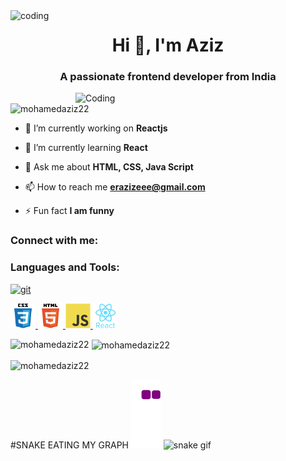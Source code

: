 <img align="right" alt="coding" width="1400" src="https://1.bp.blogspot.com/-7A4WynwLsMw/XbBpCXG8fHI/AAAAAAAAMt4/uOa1bpLskYgrwGbllhSu2SDj_Mig8SXJQCLcBGAsYHQ/s1600/2000_600px.gif"/>
<h1 align="center">Hi 👋, I'm Aziz</h1>
<h3 align="center">A passionate frontend developer from India</h3>
<img align="right" alt="Coding" width="400" src="https://i.pinimg.com/originals/cd/59/d6/cd59d626dc86397fe45080e6e9c7027d.gif"/>

<p align="left"> <img src="https://komarev.com/ghpvc/?username=mohamedaziz22&label=Profile%20views&color=0e75b6&style=flat" alt="mohamedaziz22" /> </p>

- 🔭 I’m currently working on **Reactjs**

- 🌱 I’m currently learning **React**

- 💬 Ask me about **HTML, CSS, Java Script**

- 📫 How to reach me **erazizeee@gmail.com**

- ⚡ Fun fact **I am funny**

<h3 align="left">Connect with me:</h3>
<p align="left">
</p>

<h3 align="left">Languages and Tools:</h3>

<p align="left"> <a href="https://git-scm.com/" target="_blank" rel="noreferrer"> <img src="https://www.vectorlogo.zone/logos/git-scm/git-scm-icon.svg" alt="git" width="40" height="40"/> </a> </p>

<p align="left"> <a href="https://www.w3schools.com/css/" target="_blank" rel="noreferrer"> <img src="https://raw.githubusercontent.com/devicons/devicon/master/icons/css3/css3-original-wordmark.svg" alt="css3" width="40" height="40"/> </a> <a href="https://www.w3.org/html/" target="_blank" rel="noreferrer"> <img src="https://raw.githubusercontent.com/devicons/devicon/master/icons/html5/html5-original-wordmark.svg" alt="html5" width="40" height="40"/> </a> <a href="https://developer.mozilla.org/en-US/docs/Web/JavaScript" target="_blank" rel="noreferrer"> <img src="https://raw.githubusercontent.com/devicons/devicon/master/icons/javascript/javascript-original.svg" alt="javascript" width="40" height="40"/> </a> <a href="https://reactjs.org/" target="_blank" rel="noreferrer"> <img src="https://raw.githubusercontent.com/devicons/devicon/master/icons/react/react-original-wordmark.svg" alt="react" width="40" height="40"/> </a> </p>

<p><img align="left" src="https://github-readme-stats.vercel.app/api/top-langs?username=mohamedaziz22&show_icons=true&locale=en&layout=compact" alt="mohamedaziz22" /></p>

<p>&nbsp;<img align="center" src="https://github-readme-stats.vercel.app/api?username=mohamedaziz22&show_icons=true&locale=en" alt="mohamedaziz22" /></p>

<p><img align="center" src="https://github-readme-streak-stats.herokuapp.com/?user=mohamedaziz22&" alt="mohamedaziz22" /></p>

#SNAKE EATING MY GRAPH
![snake gif](https://github.com/MOHAMEDAZIZ22/MOHAMEDAZIZ22/blob/output/github-contribution-grid-snake.gif)
![snake gif](https://github.com/YOUR_USERNAME/YOUR_USERNAME/blob/output/github-contribution-grid-snake.gif)

